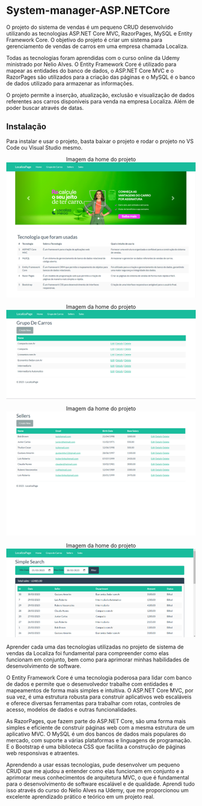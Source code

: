 # System-manager-ASP.NETCore
O projeto do sistema de vendas é um pequeno CRUD desenvolvido utilizando as tecnologias ASP.NET Core MVC, RazorPages, MySQL e Entity Framework Core. O objetivo do projeto é criar um sistema para gerenciamento de vendas de carros em uma empresa chamada Localiza.

Todas as tecnologias foram aprendidas com o curso online da Udemy ministrado por Nelio Alves. O Entity Framework Core é utilizado para mapear as entidades do banco de dados, o ASP.NET Core MVC e o RazorPages são utilizados para a criação das páginas e o MySQL é o banco de dados utilizado para armazenar as informações.

O projeto permite a inserção, atualização, exclusão e visualização de dados referentes aos carros disponíveis para venda na empresa Localiza. Além de poder buscar através de datas.

## Instalação

Para instalar e usar o projeto, basta baixar o projeto e rodar o projeto no VS Code ou Visual Studio mesmo.


<p align="center">
  <span>Imagem da home do projeto</span>
  <img src="Assets/img/img.png" alt="Descrição da imagem">
</p>



<p align="center">
  <span>Imagem da home do projeto</span>
  <img src="Assets/img/img2.png" alt="Descrição da imagem">
</p>



<p align="center">
  <span>Imagem da home do projeto</span>
  <img src="Assets/img/img3.png" alt="Descrição da imagem">
</p>


<p align="center">
  <span>Imagem da home do projeto</span>
  <img src="Assets/img/img4.png" alt="Descrição da imagem">
</p>

Aprender cada uma das tecnologias utilizadas no projeto de sistema de vendas da Localiza foi fundamental para compreender como elas funcionam em conjunto, bem como para aprimorar minhas habilidades de desenvolvimento de software.

O Entity Framework Core é uma tecnologia poderosa para lidar com banco de dados e permite que o desenvolvedor trabalhe com entidades e mapeamentos de forma mais simples e intuitiva. O ASP.NET Core MVC, por sua vez, é uma estrutura robusta para construir aplicativos web escaláveis e oferece diversas ferramentas para trabalhar com rotas, controles de acesso, modelos de dados e outras funcionalidades.

As RazorPages, que fazem parte do ASP.NET Core, são uma forma mais simples e eficiente de construir páginas web com a mesma estrutura de um aplicativo MVC. O MySQL é um dos bancos de dados mais populares do mercado, com suporte a várias plataformas e linguagens de programação. E o Bootstrap é uma biblioteca CSS que facilita a construção de páginas web responsivas e atraentes.

Aprendendo a usar essas tecnologias, pude desenvolver um pequeno CRUD que me ajudou a entender como elas funcionam em conjunto e a aprimorar meus conhecimentos de arquitetura MVC, o que é fundamental para o desenvolvimento de software escalável e de qualidade. Aprendi tudo isso através do curso do Nelio Alves na Udemy, que me proporcionou um excelente aprendizado prático e teórico em um projeto real.
